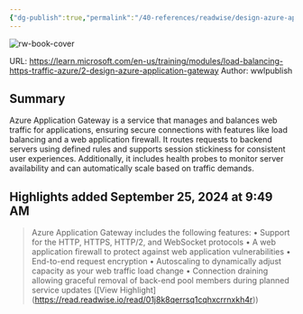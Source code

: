 ```yaml
---
{"dg-publish":true,"permalink":"/40-references/readwise/design-azure-application-gateway-training/","tags":["rw/articles"]}
---
```


![rw-book-cover](https://learn.microsoft.com/en-us/media/open-graph-image.png)
  
URL: https://learn.microsoft.com/en-us/training/modules/load-balancing-https-traffic-azure/2-design-azure-application-gateway
Author: wwlpublish

## Summary

Azure Application Gateway is a service that manages and balances web traffic for applications, ensuring secure connections with features like load balancing and a web application firewall. It routes requests to backend servers using defined rules and supports session stickiness for consistent user experiences. Additionally, it includes health probes to monitor server availability and can automatically scale based on traffic demands.

## Highlights added September 25, 2024 at 9:49 AM
>Azure Application Gateway includes the following features:
>• Support for the HTTP, HTTPS, HTTP/2, and WebSocket protocols
>• A web application firewall to protect against web application vulnerabilities
>• End-to-end request encryption
>• Autoscaling to dynamically adjust capacity as your web traffic load change
>• Connection draining allowing graceful removal of back-end pool members during planned service updates ([View Highlight] (https://read.readwise.io/read/01j8k8qerrsq1cqhxcrrnxkh4r))


